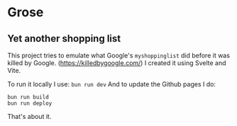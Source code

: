 # Grose

## Yet another shopping list

This project tries to emulate what Google's `myshoppinglist` did before it was killed by Google. (<https://killedbygoogle.com/>)
I created it using Svelte and Vite.

To run it locally I use:
`bun run dev`
And to update the Github pages I do:

```shell
bun run build
bun run deploy
```

That's about it.
